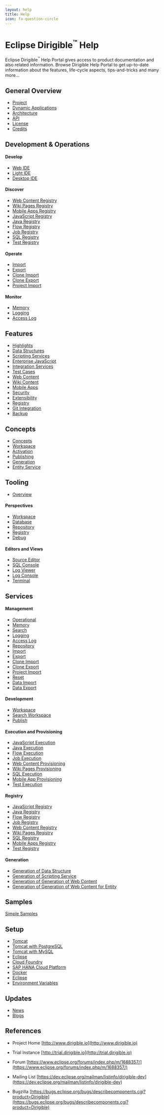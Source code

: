 ```yaml
---
layout: help
title: Help
icon: fa-question-circle
---
```


Eclipse Dirigible<sup>&trade;</sup> Help
===

Eclipse Dirigible<sup>&trade;</sup> Help Portal gives access to product documentation and also related information.
Browse Dirigible Help Portal to get up-to-date information about the features, life-cycle aspects, tips-and-tricks and many more...

General Overview
---

* [Project](project.html)
* [Dynamic Applications](dynamic_applications.html)
* [Architecture](architecture.html)
* [API](api.html)
* [License](license.html)
* [Credits](credits.html)

Development & Operations
---

#### Develop

* [Web IDE](develop_web_ide.html)
* [Light IDE](develop_light_ide.html)
* [Desktop IDE](develop_desktop_ide.html)


#### Discover

* [Web Content Registry](service_registry_web.html)
* [Wiki Pages Registry](service_registry_wiki.html)
* [Mobile Apps Registry](service_registry_mobile.html)
* [JavaScript Registry](service_registry_js.html)
* [Java Registry](service_registry_java.html)
* [Flow Registry](service_registry_flow.html)
* [Job Registry](service_registry_job.html)
* [SQL Registry](service_registry_sql.html)
* [Test Registry](service_registry_test.html)

#### Operate

* [Import](service_import.html)
* [Export](service_export.html)
* [Clone Import](service_clone_import.html)
* [Clone Export](service_clone_export.html)
* [Project Import](service_project_import.html)

#### Monitor

* [Memory](service_memory.html)
* [Logging](service_logging.html)
* [Access Log](service_accesslog.html)


Features
---

* [Highlights](features.html)
* [Data Structures](data_structures.html)
* [Scripting Services](scripting_services.html)
* [Enterprise JavaScript](../api/index.html)
* [Integration Services](integration_services.html)
* [Test Cases](test_cases.html)
* [Web Content](web_content.html)
* [Wiki Content](wiki_content.html)
* [Mobile Apps](mobile_apps.html)
* [Security](security.html)
* [Extensibility](extension_definitions.html)
* [Registry](registry.html)
* [Git Integration](git.html)
* [Backup](backup.html)

Concepts
---

* [Concepts](concepts.html)
* [Workspace](workspace.html)
* [Activation](activation.html)
* [Publishing](publishing.html)
* [Generation](generation.html)
* [Entity Service](entity_service.html)

Tooling
---

* [Overview](tooling.html)

#### Perspectives

* [Workspace](workspace_perspective.html)
* [Database](database_perspective.html)
* [Repository](repository_perspective.html)
* [Registry](registry.html)
* [Debug](debugger.html)

#### Editors and Views

* [Source Editor](source_editor.html)
* [SQL Console](sql_console.html)
* [Log Viewer](log_viewer.html)
* [Log Console](log_console.html)
* [Terminal](terminal.html)

Services
---

#### Management

* [Operational](service_operational.html)
* [Memory](service_memory.html)
* [Search](service_search.html)
* [Logging](service_logging.html)
* [Access Log](service_accesslog.html)
* [Repository](service_repository.html)
* [Import](service_import.html)
* [Export](service_export.html)
* [Clone Import](service_clone_import.html)
* [Clone Export](service_clone_export.html)
* [Project Import](service_project_import.html)
* [Reset](service_reset.html)
* [Data Import](service_data_import.html)
* [Data Export](service_data_export.html)

#### Development

* [Workspace](service_workspace.html)
* [Search Workspace](service_searchw.html)
* [Publish](service_publish.html)

#### Execution and Provisioning

* [JavaScript Execution](service_javascript.html)
* [Java Execution](service_java.html)
* [Flow Execution](service_flow.html)
* [Job Execution](service_job.html)
* [Web Content Provisioning](service_web.html)
* [Wiki Pages Provisioning](service_wiki.html)
* [SQL Execution](service_sql.html)
* [Mobile App Provisioning](service_mobile.html)
* [Test Execution](service_test.html)

#### Registry

* [JavaScript Registry](service_registry_js.html)
* [Java Registry](service_registry_java.html)
* [Flow Registry](service_registry_flow.html)
* [Job Registry](service_registry_job.html)
* [Web Content Registry](service_registry_web.html)
* [Wiki Pages Registry](service_registry_wiki.html)
* [SQL Registry](service_registry_sql.html)
* [Mobile Apps Registry](service_registry_mobile.html)
* [Test Registry](service_registry_test.html)

#### Generation

* [Generation of Data Structure](service_generation_data_structure.html)
* [Generation of Scripting Service](service_generation_scripting_service.html)
* [Generation of Generation of Web Content](service_generation_web_content.html)
* [Generation of Generation of Web Content for Entity](service_generation_web_content_entity.html)


Samples
---

[Simple Samples](../samples/index.html)

Setup
---

* [Tomcat](setup_tomcat.html)
* [Tomcat with PostgreSQL](setup_tomcat_postgresql.html)
* [Tomcat with MySQL](setup_tomcat_mysql.html)
* [Eclipse](setup_eclipse_rcp.html)
* [Cloud Foundry](setup_cloudfoundry.html)
* [SAP HANA Cloud Platform](setup_hcp.html)
* [Docker](setup_docker.html)
* [Eclipse](setup_eclipse.html)
* [Environment Variables](setup_env_vars.html)

Updates
---

* [News](/news.html)
* [Blogs](/blogs.html)

References
---

- Project Home
[http://www.dirigible.io](http://www.dirigible.io)

- Trial Instance
[http://trial.dirigible.io](http://trial.dirigible.io)

- Forum
[https://www.eclipse.org/forums/index.php/m/1688357/](https://www.eclipse.org/forums/index.php/m/1688357/)

- Mailing List
[https://dev.eclipse.org/mailman/listinfo/dirigible-dev](https://dev.eclipse.org/mailman/listinfo/dirigible-dev)

- Bugzilla
[https://bugs.eclipse.org/bugs/describecomponents.cgi?product=Dirigible](https://bugs.eclipse.org/bugs/describecomponents.cgi?product=Dirigible)

